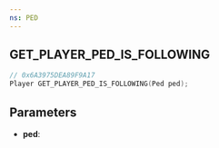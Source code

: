 ```yaml
---
ns: PED
---
```

## GET_PLAYER_PED_IS_FOLLOWING

```c
// 0x6A3975DEA89F9A17
Player GET_PLAYER_PED_IS_FOLLOWING(Ped ped);
```

## Parameters
* **ped**:
